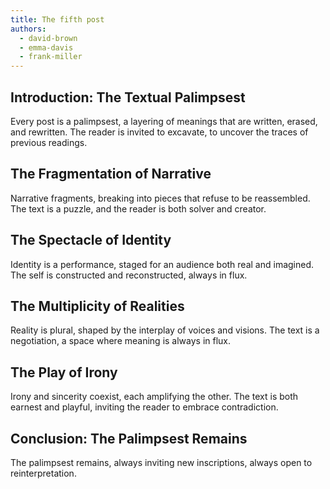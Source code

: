 ```yaml
---
title: The fifth post
authors:
  - david-brown
  - emma-davis
  - frank-miller
---
```


## Introduction: The Textual Palimpsest

Every post is a palimpsest, a layering of meanings that are written, erased, and rewritten. The
reader is invited to excavate, to uncover the traces of previous readings.

## The Fragmentation of Narrative

Narrative fragments, breaking into pieces that refuse to be reassembled. The text is a puzzle, and
the reader is both solver and creator.

## The Spectacle of Identity

Identity is a performance, staged for an audience both real and imagined. The self is constructed
and reconstructed, always in flux.

## The Multiplicity of Realities

Reality is plural, shaped by the interplay of voices and visions. The text is a negotiation, a space
where meaning is always in flux.

## The Play of Irony

Irony and sincerity coexist, each amplifying the other. The text is both earnest and playful,
inviting the reader to embrace contradiction.

## Conclusion: The Palimpsest Remains

The palimpsest remains, always inviting new inscriptions, always open to reinterpretation.
